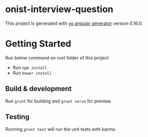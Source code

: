 # onist-interview-question

This project is generated with [yo angular generator](https://github.com/yeoman/generator-angular)
version 0.16.0.
# Getting Started
Run below command on root folder of this project
<ul>
  <li>Run <code>npm install</code></li>
  <li>Run <code>bower install</code></li>
</ul>

## Build & development

Run `grunt` for building and `grunt serve` for preview.

## Testing

Running `grunt test` will run the unit tests with karma.
